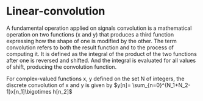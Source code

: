 # Linear-convolution
A fundamental operation applied on signals
convolution is a mathematical operation on two functions (x and y) that produces a third function expressing how the shape of one is modified by the other. The term convolution refers to both the result function and to the process of computing it.
It is defined as the integral of the product of the two functions after one is reversed and shifted. And the integral is evaluated for all values of shift, producing the convolution function.

For complex-valued functions x, y defined on the set N of integers, the discrete convolution of x and y is given by
 $y[n]=  \sum_{n=0}^{N_1+N_2-1}x[n_1]\bigotimes h[n_2]$

